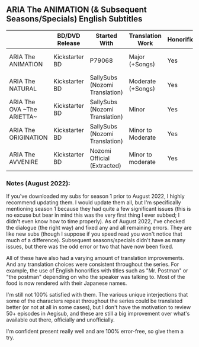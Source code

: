 ## ARIA The ANIMATION (& Subsequent Seasons/Specials) English Subtitles

||BD/DVD Release|Started With|Translation Work|Honorifics|Timing Work|Typesetting Work|Last Modified|
|--------|--------|--------|--------|--------|--------|--------|--------|
|ARIA The ANIMATION|Kickstarter BD|P79068|Major (+Songs)|Yes|All lines|Moderate (SallySubs Edits)|08/2022|
|ARIA The NATURAL|Kickstarter BD|SallySubs (Nozomi Translation)|Moderate (+Songs)|Yes|All lines|Moderate|08/2022|
|ARIA The OVA \~The ARIETTA\~|Kickstarter BD|SallySubs (Nozomi Translation)|Minor|Yes|All lines|N/A|08/2022|
|ARIA The ORIGINATION|Kickstarter BD|SallySubs (Nozomi Translation)|Minor to Moderate|Yes|All lines|Minor|08/2022|
|ARIA The AVVENIRE|Kickstarter BD|Nozomi Official (Extracted)|Minor to moderate|Yes|All lines|Minor|08/2022|

### Notes (August 2022):

If you've downloaded my subs for season 1 prior to August 2022, I highly recommend updating them. I would update them all, but I'm specifically mentioning season 1 because they had quite a few significant issues (this is no excuse but bear in mind this was the very first thing I ever subbed; I didn't even know how to time properly). As of August 2022, I've checked the dialogue (the right way) and fixed any and all remaining errors. They are like new subs (though I suppose if you speed read you won't notice that much of a difference). Subsequent seasons/specials didn't have as many issues, but there was the odd error or two that have now been fixed.<br/>

All of these have also had a varying amount of translation improvements. And any translation choices were consistent throughout the series. For example, the use of English honorifics with titles such as "Mr. Postman" or "the postman" depending on who the speaker was talking to. Most of the food is now rendered with their Japanese names.<br/>

I'm still not 100% satisfied with them. The various unique interjections that some of the characters repeat throughout the series could be translated better (or not at all in some cases), but I don't have the motivation to review 50+ episodes in Aegisub, and these are still a big improvement over what's available out there, officially and unofficially.<br/>

I'm confident present really well and are 100% error-free, so give them a try.